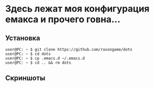 #  Здесь лежат моя конфигурация емакса и прочего говна... 
## Установка

``` console
user@PC: ~ $ git clone https://github.com/rasongame/dots
user@PC: ~ $ cd dots
user@PC: ~ $ cp .emacs.d ~/.emacs.d
user@PC: ~ $ cd .. && rm dots
```

## Скриншоты
[SCREEN1]: https://i.imgur.com/kYG2mtd.png
[SCREEN2]: https://i.imgur.com/RKQKjwt.png

